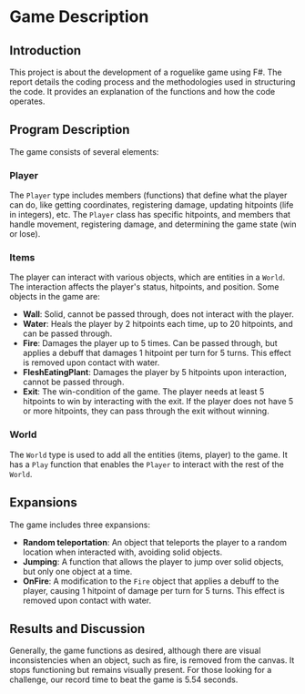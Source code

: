 # Game Description

## Introduction
This project is about the development of a roguelike game using F#. The report details the coding process and the methodologies used in structuring the code. It provides an explanation of the functions and how the code operates.

## Program Description
The game consists of several elements:

### Player
The `Player` type includes members (functions) that define what the player can do, like getting coordinates, registering damage, updating hitpoints (life in integers), etc. The `Player` class has specific hitpoints, and members that handle movement, registering damage, and determining the game state (win or lose).

### Items
The player can interact with various objects, which are entities in a `World`. The interaction affects the player's status, hitpoints, and position. Some objects in the game are:

- **Wall**: Solid, cannot be passed through, does not interact with the player.
- **Water**: Heals the player by 2 hitpoints each time, up to 20 hitpoints, and can be passed through.
- **Fire**: Damages the player up to 5 times. Can be passed through, but applies a debuff that damages 1 hitpoint per turn for 5 turns. This effect is removed upon contact with water.
- **FleshEatingPlant**: Damages the player by 5 hitpoints upon interaction, cannot be passed through.
- **Exit**: The win-condition of the game. The player needs at least 5 hitpoints to win by interacting with the exit. If the player does not have 5 or more hitpoints, they can pass through the exit without winning.

### World
The `World` type is used to add all the entities (items, player) to the game. It has a `Play` function that enables the `Player` to interact with the rest of the `World`.

## Expansions
The game includes three expansions:

- **Random teleportation**: An object that teleports the player to a random location when interacted with, avoiding solid objects.
- **Jumping**: A function that allows the player to jump over solid objects, but only one object at a time.
- **OnFire**: A modification to the `Fire` object that applies a debuff to the player, causing 1 hitpoint of damage per turn for 5 turns. This effect is removed upon contact with water.

## Results and Discussion
Generally, the game functions as desired, although there are visual inconsistencies when an object, such as fire, is removed from the canvas. It stops functioning but remains visually present. For those looking for a challenge, our record time to beat the game is 5.54 seconds.

